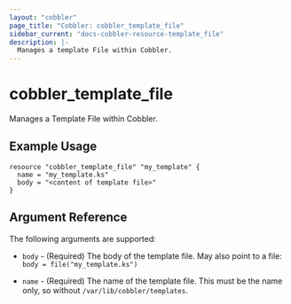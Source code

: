 ```yaml
---
layout: "cobbler"
page_title: "Cobbler: cobbler_template_file"
sidebar_current: "docs-cobbler-resource-template_file"
description: |-
  Manages a template File within Cobbler.
---
```


# cobbler_template_file

Manages a Template File within Cobbler.

## Example Usage

```hcl
resource "cobbler_template_file" "my_template" {
  name = "my_template.ks"
  body = "<content of template file>"
}
```

## Argument Reference

The following arguments are supported:

* `body` - (Required) The body of the template file. May also point
  to a file: `body = file("my_template.ks")`

* `name` - (Required) The name of the template file. This must be
  the name only, so without `/var/lib/cobbler/templates`.
